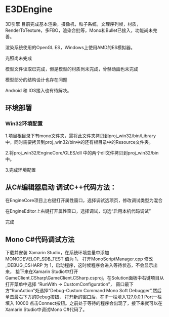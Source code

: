# E3DEngine
3D引擎
目前完成基本渲染，摄像机，粒子系统，文理序列帧，材质，RenderToTexture，多FBO，渲染合批等，Mono和Bullet已接入，功能尚未完善。

渲染系统使用的OpenGL ES，Windows上使用AMD的ES模拟器。

光照尚未完成

模型文件读取已完成，但是模型的材质尚未完成，骨骼动画也未完成

模型部分的结构设计也存在问题

Android 和 IOS接入也有待解决。

## 环境部署

### Win32环境配置

1.项目根目录下有mono文件夹，需将此文件夹拷贝到proj_win32/bin/Library 中，同时需要拷贝到proj_win32/bin中的还有根目录中的Resource文件夹。 

2.将proj_win32/EngineCore/GLES/dll 中的两个dll文件拷贝到proj_win32/bin中。 

3.完成环境配置


## 从C#编辑器启动 调试C++代码方法：

在EngineCore项目上右键打开属性窗口，选择调试选项页，修改调试类型为混合

在EngineEditor上右键打开属性窗口，选择调试，勾选“启用本机代码调试”

完成

## Mono C#代码调试方法
下载并安装 Xamarin Studio，在系统环境变量中添加 MONODEVELOP_SDB_TEST 值为 1，
打开MonoScriptManager.cpp 修改_DEBUG_CSHARP 为 1，启动程序，这时候程序会进入等待状态，不会显示出来， 
接下来在Xamarin Studio中打开GameClient.CSharp\GameClient.CSharp.csproj，在Solution面板中右键项目从打开菜单中选择 “RunWith -> CustomConfiguration”，
窗口最下方“RunAction”处选择“Debug-Custom Command Mono Soft Debugger”,然后单击最右下方的Debug按钮，
打开新的窗口后，在IP一栏填入127.0.0.1 Port一栏填入 10000 点击Connect按钮。之前处于等待的程序会出现了，接下来就可以在Xamarin Studio中调试Mono C#代码了。
